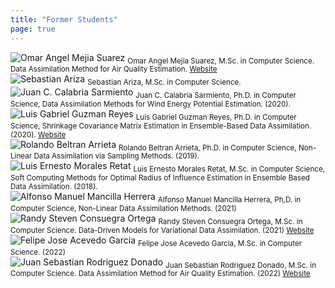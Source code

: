 ```yaml
---
title: "Former Students"
page: true
---
```

<div class="card">
    <img src="images/omar-mejia.jpg" alt="Omar Angel Mejia Suarez" />
    <sub>
        Omar Angel Mejia Suarez, M.Sc. in Computer Science. Data Assimilation Method for Air Quality Estimation.
        <a href="https://sites.google.com/view/omarmejiasuarez/inicio" target="_blank" rel="noreferrer">Website</a>
    </sub>
</div>
<div class="card">
    <img src="images/sebastian-ariza.jpg" alt="Sebastian Ariza" />
    <sub>
        Sebastian Ariza, M.Sc. in Computer Science.
    </sub>
</div>
<div class="images-table">
	<div class="card">
		<img src="images/juan-calabria.jpg" alt="Juan C. Calabria Sarmiento"/>
		<sub>
			Juan C. Calabria Sarmiento, Ph.D. in Computer Science, Data Assimilation Methods for Wind Energy Potential Estimation. (2020).
		</sub>
	</div>
	<div class="card">
		<img src="images/luis-guzman.jpg" alt="Luis Gabriel Guzman Reyes"/>
		<sub>
			Luis Gabriel Guzman Reyes, Ph.D. in Computer Science, Shrinkage Covariance Matrix Estimation in Ensemble-Based Data Assimilation. (2020).
			<a href="https://sites.google.com/view/luis-guzman/home" target="_blank" rel="noreferrer">Website</a>
		</sub>
	</div>
	<div class="card">
		<img src="images/rolando-beltran.jpg" alt="Rolando Beltran Arrieta"/>
		<sub>
			Rolando Beltran Arrieta, Ph.D. in Computer Science, Non-Linear Data Assimilation via Sampling Methods. (2019).
		</sub>
	</div>
	<div class="card">
		<img src="images/luis-morales.jpg" alt="Luis Ernesto Morales Retat"/>
		<sub>
			Luis Ernesto Morales Retat, M.Sc. in Computer Science, Soft Computing Methods for Optimal Radius of Influence Estimation in Ensemble Based Data Assimilation. (2018).
		</sub>
	</div>
	<div class="card">
		<img src="images/alfonso-mancilla.jpg" alt="Alfonso Manuel Mancilla Herrera"/>
		<sub>
			Alfonso Manuel Mancilla Herrera, Ph,D. in Computer Science, Non-Linear Data Assimilation Methods. (2021)
		</sub>
	</div>
	<div class="card">
		<img src="images/randy-consuegra.jpg" alt="Randy Steven Consuegra Ortega"/>
		<sub>
			Randy Steven Consuegra Ortega, M.Sc. in Computer Science. Data-Driven Models for Variational Data Assimilation. (2021) <a href="https://sites.google.com/view/rsconsuegra/home" target="_blank" rel="noreferrer">Website</a>
		</sub>
	</div>
	<div class="card">
		<img src="images/felipe-acevedo.jpg" alt="Felipe Jose Acevedo Garcia"/>
		<sub>
			Felipe Jose Acevedo Garcia, M.Sc. in Computer Science. (2022)
		</sub>
	</div>
	<div class="card">
		<img src="images/juan-rodriguez.jpg" alt="Juan Sebastian Rodriguez Donado"/>
		<sub>
			Juan Sebastian Rodriguez Donado, M.Sc. in Computer Science. Data Assimilation Method for Air Quality Estimation. (2022)
			<a href="https://sjdonado.github.io" target="_blank" rel="noreferrer">Website</a>
		</sub>
	</div>
</div>
